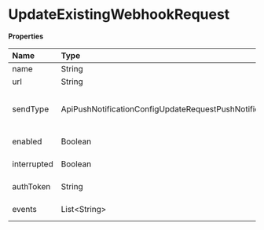 # UpdateExistingWebhookRequest

**Properties**

| Name        | Type                                                           | Required | Description                                                    |
| :---------- | :------------------------------------------------------------- | :------- | :------------------------------------------------------------- |
| name        | String                                                         | ❌       | Webhook name                                                   |
| url         | String                                                         | ❌       | Event destination URL                                          |
| sendType    | ApiPushNotificationConfigUpdateRequestPushNotificationSendType | ❌       | Sequential (SEQUENTIALLY) or non-sequential (NON_SEQUENTIALLY) |
| enabled     | Boolean                                                        | ❌       | Set whether the Webhook is active                              |
| interrupted | Boolean                                                        | ❌       | Set whether the sync queue is stopped                          |
| authToken   | String                                                         | ❌       | Webhook authentication token                                   |
| events      | List\<String\>                                                 | ❌       | List of events this Webhook will observe                       |

<!-- This file was generated by liblab | https://liblab.com/ -->
